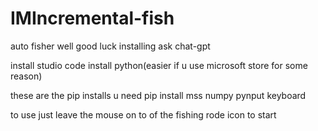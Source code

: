 # IMIncremental-fish
auto fisher
well good luck installing ask chat-gpt


install studio code install python(easier if u use microsoft store for some reason)

these are the pip installs u need
pip install mss numpy pynput keyboard

to use just leave the mouse on to of the fishing rode icon to start 
